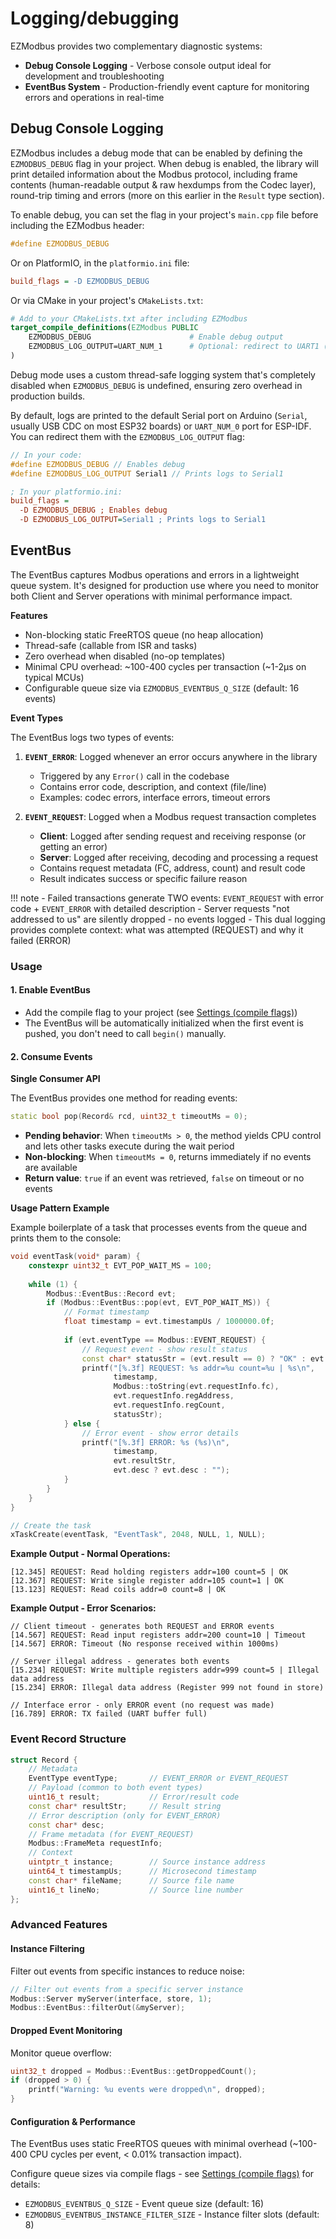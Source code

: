 # Logging/debugging

EZModbus provides two complementary diagnostic systems:

- **Debug Console Logging** - Verbose console output ideal for development and troubleshooting
- **EventBus System** - Production-friendly event capture for monitoring errors and operations in real-time

## Debug Console Logging

EZModbus includes a debug mode that can be enabled by defining the `EZMODBUS_DEBUG` flag in your project. When debug is enabled, the library will print detailed information about the Modbus protocol, including frame contents (human-readable output & raw hexdumps from the Codec layer), round-trip timing and errors (more on this earlier in the `Result` type section).

To enable debug, you can set the flag in your project's `main.cpp` file before including the EZModbus header:

```cpp
#define EZMODBUS_DEBUG
```

Or on PlatformIO, in the `platformio.ini` file:

```ini
build_flags = -D EZMODBUS_DEBUG
```

Or via CMake in your project's `CMakeLists.txt`:

```cmake
# Add to your CMakeLists.txt after including EZModbus
target_compile_definitions(EZModbus PUBLIC
    EZMODBUS_DEBUG                      # Enable debug output
    EZMODBUS_LOG_OUTPUT=UART_NUM_1      # Optional: redirect to UART1 (ESP-IDF)
)
```

Debug mode uses a custom thread-safe logging system that's completely disabled when `EZMODBUS_DEBUG` is undefined, ensuring zero overhead in production builds.

By default, logs are printed to the default Serial port on Arduino (`Serial`, usually USB CDC on most ESP32 boards) or `UART_NUM_0` port for ESP-IDF. You can redirect them with the `EZMODBUS_LOG_OUTPUT` flag:

```cpp
// In your code:
#define EZMODBUS_DEBUG // Enables debug
#define EZMODBUS_LOG_OUTPUT Serial1 // Prints logs to Serial1
```

```ini
; In your platformio.ini:
build_flags = 
  -D EZMODBUS_DEBUG ; Enables debug
  -D EZMODBUS_LOG_OUTPUT=Serial1 ; Prints logs to Serial1
```

## EventBus

The EventBus captures Modbus operations and errors in a lightweight queue system. It's designed for production use where you need to monitor both Client and Server operations with minimal performance impact.

**Features**

- Non-blocking static FreeRTOS queue (no heap allocation)
- Thread-safe (callable from ISR and tasks)
- Zero overhead when disabled (no-op templates)
- Minimal CPU overhead: ~100-400 cycles per transaction (~1-2µs on typical MCUs)
- Configurable queue size via `EZMODBUS_EVENTBUS_Q_SIZE` (default: 16 events)

**Event Types**

The EventBus logs two types of events:

1. **`EVENT_ERROR`**: Logged whenever an error occurs anywhere in the library
    - Triggered by any `Error()` call in the codebase
    - Contains error code, description, and context (file/line)
    - Examples: codec errors, interface errors, timeout errors

2. **`EVENT_REQUEST`**: Logged when a Modbus request transaction completes
    - **Client**: Logged after sending request and receiving response (or getting an error)
    - **Server**: Logged after receiving, decoding and processing a request
    - Contains request metadata (FC, address, count) and result code
    - Result indicates success or specific failure reason

!!! note
    - Failed transactions generate TWO events: `EVENT_REQUEST` with error code + `EVENT_ERROR` with detailed description
    - Server requests "not addressed to us" are silently dropped - no events logged
    - This dual logging provides complete context: what was attempted (REQUEST) and why it failed (ERROR)

### Usage

#### 1. Enable EventBus

- Add the compile flag to your project (see [Settings (compile flags)](./401-settings-compile-flags.md))
- The EventBus will be automatically initialized when the first event is pushed, you don't need to call `begin()` manually.

#### 2. Consume Events

**Single Consumer API**

The EventBus provides one method for reading events:

```cpp
static bool pop(Record& rcd, uint32_t timeoutMs = 0);
```

- **Pending behavior**: When `timeoutMs > 0`, the method yields CPU control and lets other tasks execute during the wait period
- **Non-blocking**: When `timeoutMs = 0`, returns immediately if no events are available
- **Return value**: `true` if an event was retrieved, `false` on timeout or no events

**Usage Pattern Example**

Example boilerplate of a task that processes events from the queue and prints them to the console:

```cpp
void eventTask(void* param) {
    constexpr uint32_t EVT_POP_WAIT_MS = 100;
    
    while (1) {
        Modbus::EventBus::Record evt;
        if (Modbus::EventBus::pop(evt, EVT_POP_WAIT_MS)) {
            // Format timestamp
            float timestamp = evt.timestampUs / 1000000.0f;
            
            if (evt.eventType == Modbus::EVENT_REQUEST) {
                // Request event - show result status
                const char* statusStr = (evt.result == 0) ? "OK" : evt.resultStr;
                printf("[%.3f] REQUEST: %s addr=%u count=%u | %s\n",
                       timestamp,
                       Modbus::toString(evt.requestInfo.fc),
                       evt.requestInfo.regAddress,
                       evt.requestInfo.regCount,
                       statusStr);
            } else {
                // Error event - show error details
                printf("[%.3f] ERROR: %s (%s)\n",
                       timestamp,
                       evt.resultStr,
                       evt.desc ? evt.desc : "");
            }
        }
    }
}

// Create the task
xTaskCreate(eventTask, "EventTask", 2048, NULL, 1, NULL);
```

**Example Output - Normal Operations:**
```
[12.345] REQUEST: Read holding registers addr=100 count=5 | OK
[12.367] REQUEST: Write single register addr=105 count=1 | OK
[13.123] REQUEST: Read coils addr=0 count=8 | OK
```

**Example Output - Error Scenarios:**
```
// Client timeout - generates both REQUEST and ERROR events
[14.567] REQUEST: Read input registers addr=200 count=10 | Timeout
[14.567] ERROR: Timeout (No response received within 1000ms)

// Server illegal address - generates both events
[15.234] REQUEST: Write multiple registers addr=999 count=5 | Illegal data address
[15.234] ERROR: Illegal data address (Register 999 not found in store)

// Interface error - only ERROR event (no request was made)
[16.789] ERROR: TX failed (UART buffer full)
```

### Event Record Structure

```cpp
struct Record {
    // Metadata
    EventType eventType;       // EVENT_ERROR or EVENT_REQUEST
    // Payload (common to both event types)
    uint16_t result;           // Error/result code
    const char* resultStr;     // Result string
    // Error description (only for EVENT_ERROR)
    const char* desc;
    // Frame metadata (for EVENT_REQUEST)
    Modbus::FrameMeta requestInfo;
    // Context
    uintptr_t instance;        // Source instance address
    uint64_t timestampUs;      // Microsecond timestamp
    const char* fileName;      // Source file name
    uint16_t lineNo;           // Source line number
};
```

### Advanced Features

#### Instance Filtering

Filter out events from specific instances to reduce noise:

```cpp
// Filter out events from a specific server instance
Modbus::Server myServer(interface, store, 1);
Modbus::EventBus::filterOut(&myServer);
```

#### Dropped Event Monitoring

Monitor queue overflow:

```cpp
uint32_t dropped = Modbus::EventBus::getDroppedCount();
if (dropped > 0) {
    printf("Warning: %u events were dropped\n", dropped);
}
```

#### Configuration & Performance

The EventBus uses static FreeRTOS queues with minimal overhead (~100-400 CPU cycles per event, < 0.01% transaction impact).

Configure queue sizes via compile flags - see [Settings (compile flags)](./401-settings-compile-flags.md#modbuseventbushpp) for details:

- `EZMODBUS_EVENTBUS_Q_SIZE` - Event queue size (default: 16)
- `EZMODBUS_EVENTBUS_INSTANCE_FILTER_SIZE` - Instance filter slots (default: 8)
